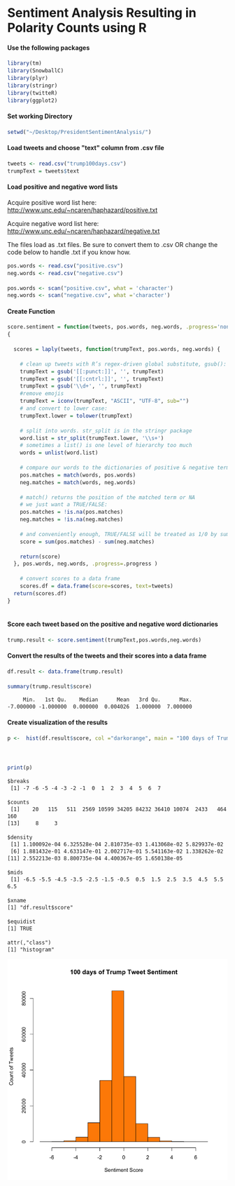 
# Sentiment Analysis Resulting in Polarity Counts using R

#### Use the following packages


```R
library(tm)
library(SnowballC)
library(plyr)
library(stringr)
library(twitteR)
library(ggplot2)
```

#### Set working Directory


```R
setwd("~/Desktop/PresidentSentimentAnalysis/")
```

#### Load tweets and choose "text" column from .csv file


```R
tweets <- read.csv("trump100days.csv")
trumpText = tweets$text
```

#### Load positive and negative word lists

Acquire positive word list here: http://www.unc.edu/~ncaren/haphazard/positive.txt

Acquire negative word list here: http://www.unc.edu/~ncaren/haphazard/negative.txt

The files load as .txt files. Be sure to convert them to .csv OR change the code below to handle .txt if you know how.


```R
pos.words <- read.csv("positive.csv")
neg.words <- read.csv("negative.csv")

pos.words <- scan("positive.csv", what = 'character')
neg.words <- scan("negative.csv", what ='character')
```

#### Create Function


```R
score.sentiment = function(tweets, pos.words, neg.words, .progress='none')
{
  
  scores = laply(tweets, function(trumpText, pos.words, neg.words) {
    
    # clean up tweets with R’s regex-driven global substitute, gsub():
    trumpText = gsub('[[:punct:]]', '', trumpText)
    trumpText = gsub('[[:cntrl:]]', '', trumpText)
    trumpText = gsub('\\d+', '', trumpText)
    #remove emojis
    trumpText = iconv(trumpText, "ASCII", "UTF-8", sub="")
    # and convert to lower case:
    trumpText.lower = tolower(trumpText)
    
    # split into words. str_split is in the stringr package
    word.list = str_split(trumpText.lower, '\\s+')
    # sometimes a list() is one level of hierarchy too much
    words = unlist(word.list)
    
    # compare our words to the dictionaries of positive & negative terms
    pos.matches = match(words, pos.words)
    neg.matches = match(words, neg.words)
    
    # match() returns the position of the matched term or NA
    # we just want a TRUE/FALSE:
    pos.matches = !is.na(pos.matches)
    neg.matches = !is.na(neg.matches)
    
    # and conveniently enough, TRUE/FALSE will be treated as 1/0 by sum():
    score = sum(pos.matches) - sum(neg.matches)
    
    return(score)
  }, pos.words, neg.words, .progress=.progress )
    
    # convert scores to a data frame
    scores.df = data.frame(score=scores, text=tweets)
  return(scores.df)
}
  
```

#### Score each tweet based on the positive and negative word dictionaries


```R
trump.result <- score.sentiment(trumpText,pos.words,neg.words)
```

#### Convert the results of the tweets and their scores into a data frame


```R
df.result <- data.frame(trump.result)

summary(trump.result$score)
```


         Min.   1st Qu.    Median      Mean   3rd Qu.      Max. 
    -7.000000 -1.000000  0.000000  0.004026  1.000000  7.000000 


#### Create visualization of the results


```R
p <-  hist(df.result$score, col ="darkorange", main = "100 days of Trump Tweet Sentiment", ylab = "Count of Tweets", xlab = "Sentiment Score")



print(p)
```

    $breaks
     [1] -7 -6 -5 -4 -3 -2 -1  0  1  2  3  4  5  6  7
    
    $counts
     [1]    20   115   511  2569 10599 34205 84232 36410 10074  2433   464   160
    [13]     8     3
    
    $density
     [1] 1.100092e-04 6.325528e-04 2.810735e-03 1.413068e-02 5.829937e-02
     [6] 1.881432e-01 4.633147e-01 2.002717e-01 5.541163e-02 1.338262e-02
    [11] 2.552213e-03 8.800735e-04 4.400367e-05 1.650138e-05
    
    $mids
     [1] -6.5 -5.5 -4.5 -3.5 -2.5 -1.5 -0.5  0.5  1.5  2.5  3.5  4.5  5.5  6.5
    
    $xname
    [1] "df.result$score"
    
    $equidist
    [1] TRUE
    
    attr(,"class")
    [1] "histogram"



![Twitter Sentiment for Trump's first 100 days](./results_imgs/tRump100.png)



```R

```
